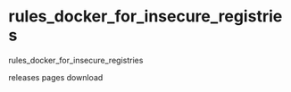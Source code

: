 # rules_docker_for_insecure_registries

rules_docker_for_insecure_registries

releases pages download
